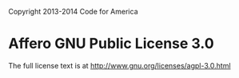 Copyright 2013-2014 Code for America

# Affero GNU Public License 3.0

The full license text is at http://www.gnu.org/licenses/agpl-3.0.html

